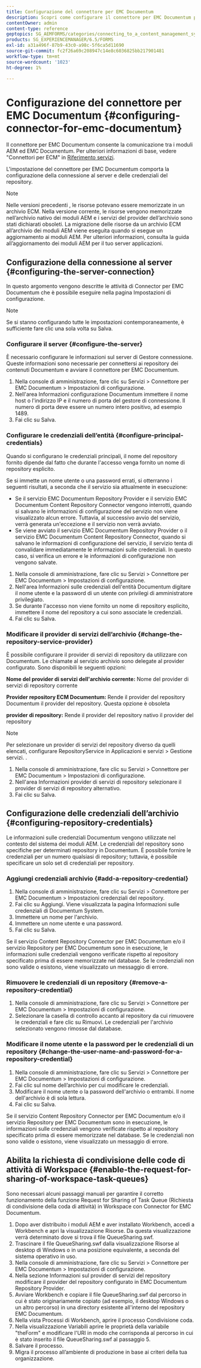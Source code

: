 ```yaml
---
title: Configurazione del connettore per EMC Documentum
description: Scopri come configurare il connettore per EMC Documentum per abilitare la comunicazione tra i moduli AEM e EMC Documentum.
contentOwner: admin
content-type: reference
geptopics: SG_AEMFORMS/categories/connecting_to_a_content_management_system
products: SG_EXPERIENCEMANAGER/6.5/FORMS
exl-id: a31a496f-87b9-43c0-a98c-5f6ca5d11690
source-git-commit: fc2f26a69c208947c14e8c6036825bb217901481
workflow-type: tm+mt
source-wordcount: '1023'
ht-degree: 1%

---
```


# Configurazione del connettore per EMC Documentum {#configuring-connector-for-emc-documentum}

Il connettore per EMC Documentum consente la comunicazione tra i moduli AEM ed EMC Documentum. Per ulteriori informazioni di base, vedere &quot;Connettori per ECM&quot; in [Riferimento servizi](https://www.adobe.com/go/learn_aemforms_services_63).

L&#39;impostazione del connettore per EMC Documentum comporta la configurazione della connessione al server e delle credenziali del repository.

>[!NOTE]
>
>Nelle versioni precedenti , le risorse potevano essere memorizzate in un archivio ECM. Nella versione corrente, le risorse vengono memorizzate nell’archivio nativo dei moduli AEM e i servizi del provider dell’archivio sono stati dichiarati obsoleti. La migrazione delle risorse da un archivio ECM all’archivio dei moduli AEM viene eseguita quando si esegue un aggiornamento ai moduli AEM. Per ulteriori informazioni, consulta la guida all’aggiornamento dei moduli AEM per il tuo server applicazioni.

## Configurazione della connessione al server {#configuring-the-server-connection}

In questo argomento vengono descritte le attività di Connector per EMC Documentum che è possibile eseguire nella pagina Impostazioni di configurazione.

>[!NOTE]
>
>Se si stanno configurando tutte le impostazioni contemporaneamente, è sufficiente fare clic una sola volta su Salva.

### Configurare il server {#configure-the-server}

È necessario configurare le informazioni sul server di Gestore connessione. Queste informazioni sono necessarie per connettersi ai repository dei contenuti Documentum e avviare il connettore per EMC Documentum.

1. Nella console di amministrazione, fare clic su Servizi > Connettore per EMC Documentum > Impostazioni di configurazione.
1. Nell&#39;area Informazioni configurazione Documentum immettere il nome host o l&#39;indirizzo IP e il numero di porta del gestore di connessione. Il numero di porta deve essere un numero intero positivo, ad esempio 1489.
1. Fai clic su Salva.

### Configurare le credenziali dell’entità {#configure-principal-credentials}

Quando si configurano le credenziali principali, il nome del repository fornito dipende dal fatto che durante l&#39;accesso venga fornito un nome di repository esplicito.

Se si immette un nome utente o una password errati, si otterranno i seguenti risultati, a seconda che il servizio sia attualmente in esecuzione:

* Se il servizio EMC Documentum Repository Provider e il servizio EMC Documentum Content Repository Connector vengono interrotti, quando si salvano le informazioni di configurazione del servizio non viene visualizzato alcun errore. Tuttavia, al successivo avvio del servizio, verrà generata un&#39;eccezione e il servizio non verrà avviato.
* Se viene avviato il servizio EMC Documentum Repository Provider o il servizio EMC Documentum Content Repository Connector, quando si salvano le informazioni di configurazione del servizio, il servizio tenta di convalidare immediatamente le informazioni sulle credenziali. In questo caso, si verifica un errore e le informazioni di configurazione non vengono salvate.

1. Nella console di amministrazione, fare clic su Servizi > Connettore per EMC Documentum > Impostazioni di configurazione.
1. Nell&#39;area Informazioni sulle credenziali dell&#39;entità Documentum digitare il nome utente e la password di un utente con privilegi di amministratore privilegiato.
1. Se durante l&#39;accesso non viene fornito un nome di repository esplicito, immettere il nome del repository a cui sono associate le credenziali.
1. Fai clic su Salva.

### Modificare il provider di servizi dell’archivio {#change-the-repository-service-provider}

È possibile configurare il provider di servizi di repository da utilizzare con Documentum. Le chiamate al servizio archivio sono delegate al provider configurato. Sono disponibili le seguenti opzioni:

**Nome del provider di servizi dell&#39;archivio corrente:** Nome del provider di servizi di repository corrente

**Provider repository ECM Documentum:** Rende il provider del repository Documentum il provider del repository. Questa opzione è obsoleta

**provider di repository:** Rende il provider del repository nativo il provider del repository

>[!NOTE]
>
>Per selezionare un provider di servizi del repository diverso da quelli elencati, configurare RepositoryService in Applicazioni e servizi > Gestione servizi. <!-- Fix broken link (See Managing Services) -->.

1. Nella console di amministrazione, fare clic su Servizi > Connettore per EMC Documentum > Impostazioni di configurazione.
1. Nell&#39;area Informazioni provider di servizi di repository selezionare il provider di servizi di repository alternativo.
1. Fai clic su Salva.

## Configurazione delle credenziali dell’archivio {#configuring-repository-credentials}

Le informazioni sulle credenziali Documentum vengono utilizzate nel contesto del sistema dei moduli AEM. Le credenziali del repository sono specifiche per determinati repository in Documentum. È possibile fornire le credenziali per un numero qualsiasi di repository; tuttavia, è possibile specificare un solo set di credenziali per repository.

### Aggiungi credenziali archivio {#add-a-repository-credential}

1. Nella console di amministrazione, fare clic su Servizi > Connettore per EMC Documentum > Impostazioni credenziali del repository.
1. Fai clic su Aggiungi. Viene visualizzata la pagina Informazioni sulle credenziali di Documentum System.
1. Immettere un nome per l&#39;archivio.
1. Immettere un nome utente e una password.
1. Fai clic su Salva.

Se il servizio Content Repository Connector per EMC Documentum e/o il servizio Repository per EMC Documentum sono in esecuzione, le informazioni sulle credenziali vengono verificate rispetto al repository specificato prima di essere memorizzate nel database. Se le credenziali non sono valide o esistono, viene visualizzato un messaggio di errore.

### Rimuovere le credenziali di un repository {#remove-a-repository-credential}

1. Nella console di amministrazione, fare clic su Servizi > Connettore per EMC Documentum > Impostazioni di configurazione.
1. Selezionare la casella di controllo accanto al repository da cui rimuovere le credenziali e fare clic su Rimuovi. Le credenziali per l&#39;archivio selezionato vengono rimosse dal database.

### Modificare il nome utente e la password per le credenziali di un repository {#change-the-user-name-and-password-for-a-repository-credential}

1. Nella console di amministrazione, fare clic su Servizi > Connettore per EMC Documentum > Impostazioni di configurazione.
1. Fai clic sul nome dell’archivio per cui modificare le credenziali.
1. Modificare il nome utente o la password dell&#39;archivio o entrambi. Il nome dell&#39;archivio è di sola lettura.
1. Fai clic su Salva.

Se il servizio Content Repository Connector per EMC Documentum e/o il servizio Repository per EMC Documentum sono in esecuzione, le informazioni sulle credenziali vengono verificate rispetto al repository specificato prima di essere memorizzate nel database. Se le credenziali non sono valide o esistono, viene visualizzato un messaggio di errore.

## Abilita la richiesta di condivisione delle code di attività di Workspace {#enable-the-request-for-sharing-of-workspace-task-queues}

Sono necessari alcuni passaggi manuali per garantire il corretto funzionamento della funzione Request for Sharing of Task Queue (Richiesta di condivisione della coda di attività) in Workspace con Connector for EMC Documentum.

1. Dopo aver distribuito i moduli AEM e aver installato Workbench, accedi a Workbench e apri la visualizzazione Risorse. Da questa visualizzazione verrà determinato dove si trova il file QueueSharing.swf.
1. Trascinare il file QueueSharing.swf dalla visualizzazione Risorse al desktop di Windows o in una posizione equivalente, a seconda del sistema operativo in uso.
1. Nella console di amministrazione, fare clic su Servizi > Connettore per EMC Documentum > Impostazioni di configurazione.
1. Nella sezione Informazioni sul provider di servizi del repository modificare il provider del repository configurato in EMC Documentum Repository Provider.
1. Avviare Workbench e copiare il file QueueSharing.swf dal percorso in cui è stato originariamente copiato (ad esempio, il desktop Windows o un altro percorso) in una directory esistente all&#39;interno del repository EMC Documentum.
1. Nella vista Processi di Workbench, aprire il processo Condivisione coda.
1. Nella visualizzazione Variabili aprire le proprietà della variabile &quot;theForm&quot; e modificare l&#39;URI in modo che corrisponda al percorso in cui è stato inserito il file QueueSharing.swf al passaggio 5.
1. Salvare il processo.
1. Migra il processo all’ambiente di produzione in base ai criteri della tua organizzazione.
